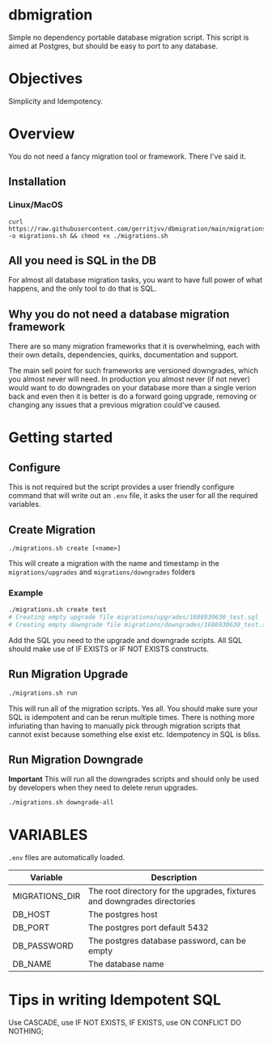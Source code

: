 # dbmigration

Simple no dependency portable database migration script.
This script is aimed at Postgres, but should be easy to port to any database.

# Objectives

Simplicity and Idempotency.

# Overview

You do not need a fancy migration tool or framework. There I've said it.

## Installation

### Linux/MacOS

```
curl https://raw.githubusercontent.com/gerritjvv/dbmigration/main/migrations.sh -o migrations.sh && chmod +x ./migrations.sh 
```

## All you need is SQL in the DB

For almost all database migration tasks, you want to have full power of what happens, and the only tool to do that is
SQL.

## Why you do not need a database migration framework

There are so many migration frameworks that it is overwhelming, each with their own details, dependencies, quirks,
documentation and support.

The main sell point for such frameworks are versioned downgrades, which you almost never will need.
In production you almost never (if not never) would want to do downgrades on your database more than a single verion
back
and even then it is better is do a forward going upgrade, removing or changing any issues that a previous migration
could've caused.

# Getting started

## Configure

This is not required but the script provides a user friendly configure command that will write out an `.env` file,
it asks the user for all the required variables.

## Create Migration

`./migrations.sh create [<name>]`

This will create a migration with the name and timestamp in the `migrations/upgrades` and `migrations/downgrades`
folders

### Example

```bash
./migrations.sh create test
# Creating empty upgrade file migrations/upgrades/1686930630_test.sql
# Creating empty downgrade file migrations/downgrades/1686930630_test.sql
```

Add the SQL you need to the upgrade and downgrade scripts.
All SQL should make use of IF EXISTS or IF NOT EXISTS constructs.

## Run Migration Upgrade

```bash
./migrations.sh run
```

This will run all of the migration scripts. Yes all. You should make sure your SQL is idempotent and can be rerun
multiple times. There is nothing more infuriating than having to manually pick through migration scripts that cannot
exist
because something else exist etc. Idempotency in SQL is bliss.

## Run Migration Downgrade

**Important**
This will run all the downgrades scripts and should only be used by developers when they need to delete rerun upgrades.

```bash
./migrations.sh downgrade-all
```

# VARIABLES

`.env` files are automatically loaded.

| Variable       | Description                                                              |
|----------------|--------------------------------------------------------------------------|
| MIGRATIONS_DIR | The root directory for the upgrades, fixtures and downgrades directories |
| DB_HOST        | The postgres host                                                        |
| DB_PORT        | The postgres port default 5432                                           |
| DB_PASSWORD    | The postgres database password, can be empty                             |
| DB_NAME        | The database name                                                        |

# Tips in writing Idempotent SQL

Use CASCADE, use IF NOT EXISTS, IF EXISTS, use ON CONFLICT DO NOTHING;
